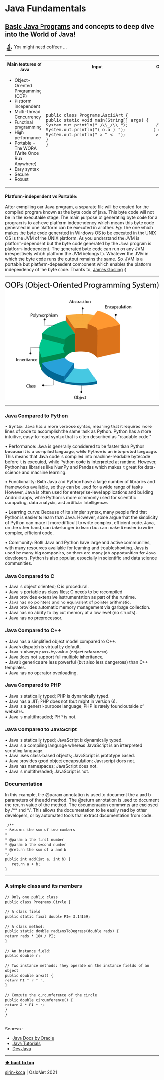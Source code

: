 # Java Fundamentals


## [Basic Java Programs](https://github.com/sirin-koca/Java-Basics/tree/master/src) and concepts to deep dive into the World of Java!

<img src= "img/java-logo-bw.png" alt="An illustration of The javac tool" width="25" align="center"> You might need coffeee ... 

---
<table>
<tr>
<th>Main features of Java</th><th>Input</th><th>Output</th>
</tr>

<tr>
<td> 

- Object-Oriented Programming (OOP)
- Platform independent 
- Multi-thread Concurrency
- Functinal programming 
- High performance
- Portable - The WORA </br>(Write Once Run Anywhere)
- Easy syntax
- Secure
- Robust
</td>
<td>
<pre>
public class Programs.AsciiArt {
public static void main(String[] args) {
System.out.println(" /\\_/\\ ");
System.out.println("( o.o ) ");
System.out.println(" > ^ <  ");
}
}
</pre>
</td>
<td>    
<pre>
 /\_/\ 
( o.o ) 
 > ^ < 
</pre>      
</td>
</tr>
</table>


#### Platform-independent vs Portable:
After compiling our Java program, a separate file will be created for the compiled program known as the byte code of java. This byte code will not be in the executable stage. The main purpose of generating byte code for a program is to achieve platform independency which means this byte code generated in one platform can be executed in another. *Eg*: The one which makes the byte code generated in Windows OS to be executed in the UNIX OS is the JVM of the UNIX platform. As you understand the JVM is platform-dependent but the byte code generated by the Java program is platform-independent. The generated byte code can run on any JVM irrespectively which platform the JVM belongs to. Whatever the JVM in which the byte code runs the output remains the same. So, JVM is a portable but platform-dependent component which enables the platform independency of the byte code. Thanks to, [James Gosling](https://en.wikipedia.org/wiki/James_Gosling) :)


---

<img src= "img/java-oops.png" alt="Features of object oriented programming paradigm">
<!-- image curtosy: www.javatpoint.com -->

---

### Java Compared to Python 
• Syntax: Java has a more verbose syntax, meaning that it requires more lines of code to accomplish the same task as Python. Python has a more intuitive, easy-to-read syntax that is often described as "readable code."

• Performance: Java is generally considered to be faster than Python because it is a compiled language, while Python is an interpreted language. This means that Java code is compiled into machine-readable bytecode before it is executed, while Python code is interpreted at runtime. However, Python has libraries like NumPy and Pandas which makes it great for data-science and machine learning.

• Functionality: Both Java and Python have a large number of libraries and frameworks available, so they can be used for a wide range of tasks. However, Java is often used for enterprise-level applications and building Android apps, while Python is more commonly used for scientific computing, data analysis, and artificial intelligence.

• Learning curve: Because of its simpler syntax, many people find that Python is easier to learn than Java. However, some argue that the simplicity of Python can make it more difficult to write complex, efficient code. Java, on the other hand, can take longer to learn but can make it easier to write complex, efficient code.

• Community: Both Java and Python have large and active communities, with many resources available for learning and troubleshooting. Java is used by many big companies, so there are many job opportunities for Java developers. Python is also popular, especially in scientific and data science communities.

### Java Compared to C
• Java is object oriented; C is procedural. </br>
• Java is portable as class files; C needs to be recompiled. </br>
• Java provides extensive instrumentation as part of the runtime. </br>
• Java has no pointers and no equivalent of pointer arithmetic. </br>
• Java provides automatic memory management via garbage collection. </br>
• Java has no ability to lay out memory at a low level (no structs). </br>
• Java has no preprocessor.

### Java Compared to C++
• Java has a simplified object model compared to C++. </br>
• Java’s dispatch is virtual by default. </br>
• Java is always pass-by-value (object references). </br>
• Java does not support full multiple inheritance. </br>
• Java’s generics are less powerful (but also less dangerous) than C++ templates. </br>
• Java has no operator overloading. </br>

### Java Compared to PHP
• Java is statically typed; PHP is dynamically typed. </br>
• Java has a JIT; PHP does not (but might in version 6). </br>
• Java is a general-purpose language; PHP is rarely found outside of websites. </br>
• Java is multithreaded; PHP is not. </br>

### Java Compared to JavaScript
• Java is statically typed; JavaScript is dynamically typed. </br>
• Java is a compiling language whereas JavaScript is an interpreted scripting language.</br> 
• Java uses class-based objects; JavaScript is prototype based. </br>
• Java provides good object encapsulation; Javascript does not. </br>
• Java has namespaces; JavaScript does not. </br>
• Java is multithreaded; JavaScript is not. </br>

 ### Documentation
 
 In this example, the @param annotation is used to document the a and b parameters of the add method. The @return annotation is used to document the return value of the method. The documentation comments are enclosed by /** and */. This allows the documentation to be easily read by other developers, or by automated tools that extract documentation from code.
 
 ```
  /**
 * Returns the sum of two numbers
 * 
 * @param a the first number
 * @param b the second number
 * @return the sum of a and b
 */
 public int add(int a, int b) {
    return a + b;
 }
 ```
 
---

### A simple class and its members
```
// Only one public class 
public class Programs.Circle { 

// A class field  
public static final double PI= 3.14159; 

// A class method:
public static double radiansToDegrees(double rads) {
return rads * 180 / PI; 
} 

// An instance field:
public double r; 

// Two instance methods: they operate on the instance fields of an object 
public double area() { 
return PI * r * r; 
} 

// Compute the circumference of the circle
public double circumference() {  
return 2 * PI * r; 
} 
} 
 
```
 
Sources:
* [Java Docs by Oracle](https://docs.oracle.com/en/java/)
* [Java Tutorials](https://www.javatpoint.com/java-oops-concepts)
* [Dev Java](https://dev.java/)
---

**[⬆ back to top](#)**



[sirin-koca](https://github.com/sirin-koca) | OsloMet 2021
